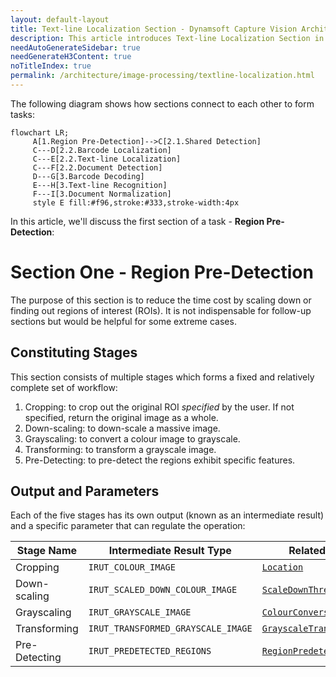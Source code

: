 ```yaml
---
layout: default-layout
title: Text-line Localization Section - Dynamsoft Capture Vision Architecture
description: This article introduces Text-line Localization Section in the Dynamsoft Capture Vision architecture.
needAutoGenerateSidebar: true
needGenerateH3Content: true
noTitleIndex: true
permalink: /architecture/image-processing/textline-localization.html
---
```


The following diagram shows how sections connect to each other to form tasks:

```mermaid
flowchart LR;
     A[1.Region Pre-Detection]-->C[2.1.Shared Detection]
     C---D[2.2.Barcode Localization]
     C---E[2.2.Text-line Localization]
     C---F[2.2.Document Detection]
     D---G[3.Barcode Decoding]
     E---H[3.Text-line Recognition]
     F---I[3.Document Normalization]
     style E fill:#f96,stroke:#333,stroke-width:4px
```

In this article, we'll discuss the first section of a task - **Region Pre-Detection**:

# Section One - Region Pre-Detection

The purpose of this section is to reduce the time cost by scaling down or finding out regions of interest (ROIs). It is not indispensable for follow-up sections but would be helpful for some extreme cases.

## Constituting Stages

This section consists of multiple stages which forms a fixed and relatively complete set of workflow:

1. Cropping: to crop out the original ROI *specified* by the user. If not specified, return the original image as a whole.
2. Down-scaling: to down-scale a massive image.
3. Grayscaling: to convert a colour image to grayscale.
4. Transforming: to transform a grayscale image.
5. Pre-Detecting: to pre-detect the regions exhibit specific features.

## Output and Parameters

Each of the five stages has its own output (known as an intermediate result) and a specific parameter that can regulate the operation:

| Stage Name    | Intermediate Result Type           | Related Parameter                                                                                               |
| ------------- | ---------------------------------- | --------------------------------------------------------------------------------------------------------------- |
| Cropping      | `IRUT_COLOUR_IMAGE`                | [`Location`](../../parameters/reference/target-roi-def/location.md)                                             |
| Down-scaling  | `IRUT_SCALED_DOWN_COLOUR_IMAGE`    | [`ScaleDownThreshold`](../../parameters/reference/image-parameter/scale-down-threshold.md)                      |
| Grayscaling   | `IRUT_GRAYSCALE_IMAGE`             | [`ColourConversionModes`](../../parameters/reference/image-parameter/colour-conversion-modes.md)                |
| Transforming  | `IRUT_TRANSFORMED_GRAYSCALE_IMAGE` | [`GrayscaleTransformationModes`](../../parameters/reference/image-parameter/gray-scale-transformation-modes.md) |
| Pre-Detecting | `IRUT_PREDETECTED_REGIONS`         | [`RegionPredetectionModes`](../../parameters/reference/image-parameter/region-predetection-modes.md)            |
